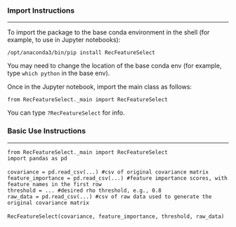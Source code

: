 ### Import Instructions

---

To import the package to the base conda environment in the shell (for example, to use in Jupyter notebooks):

`/opt/anaconda3/bin/pip install RecFeatureSelect`

You may need to change the location of the base conda env (for example, type `which python` in the base env). 

Once in the Jupyter notebook, import the main class as follows:

`from RecFeatureSelect._main import RecFeatureSelect`

You can type `?RecFeatureSelect` for info. 

### Basic Use Instructions

---
`from RecFeatureSelect._main import RecFeatureSelect`<br>
`import pandas as pd`<br>
<br>
`covariance = pd.read_csv(...) #csv of original covariance matrix`<br>
`feature_importance = pd.read_csv(...) #feature importance scores, with feature names in the first row`<br>
`threshold = ... #desired rho threshold, e.g., 0.8`<br>
`raw_data = pd.read_csv(...) #csv of raw data used to generate the original covariance matrix`<br>
<br>
`RecFeatureSelect(covariance, feature_importance, threshold, raw_data)`

